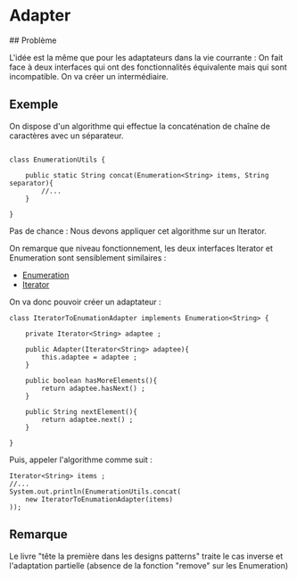 # Adapter

## Problème

L'idée est la même que pour les adaptateurs dans la vie courrante :
On fait face à deux interfaces qui ont des fonctionnalités équivalente mais qui
sont incompatible. On va créer un intermédiaire.

## Exemple

On dispose d'un algorithme qui effectue la concaténation de chaîne de caractères
avec un séparateur.

```

class EnumerationUtils {

    public static String concat(Enumeration<String> items, String separator){
        //...
    }

}

```

Pas de chance : Nous devons appliquer cet algorithme sur un Iterator<String>.

On remarque que niveau fonctionnement, les deux interfaces Iterator et Enumeration sont sensiblement
similaires :

* [Enumeration](https://docs.oracle.com/javase/7/docs/api/java/util/Enumeration.html)
* [Iterator](https://docs.oracle.com/javase/7/docs/api/java/util/Iterator.html)

On va donc pouvoir créer un adaptateur :

```
class IteratorToEnumationAdapter implements Enumeration<String> {

    private Iterator<String> adaptee ;

    public Adapter(Iterator<String> adaptee){
        this.adaptee = adaptee ;
    }

    public boolean hasMoreElements(){
        return adaptee.hasNext() ;
    }

    public String nextElement(){
        return adaptee.next() ;
    }

}
```

Puis, appeler l'algorithme comme suit :


```
Iterator<String> items ;
//...
System.out.println(EnumerationUtils.concat(
    new IteratorToEnumationAdapter(items)
));
```

## Remarque

Le livre "tête la première dans les designs patterns" traite le cas inverse
et l'adaptation partielle (absence de la fonction "remove" sur les Enumeration)
